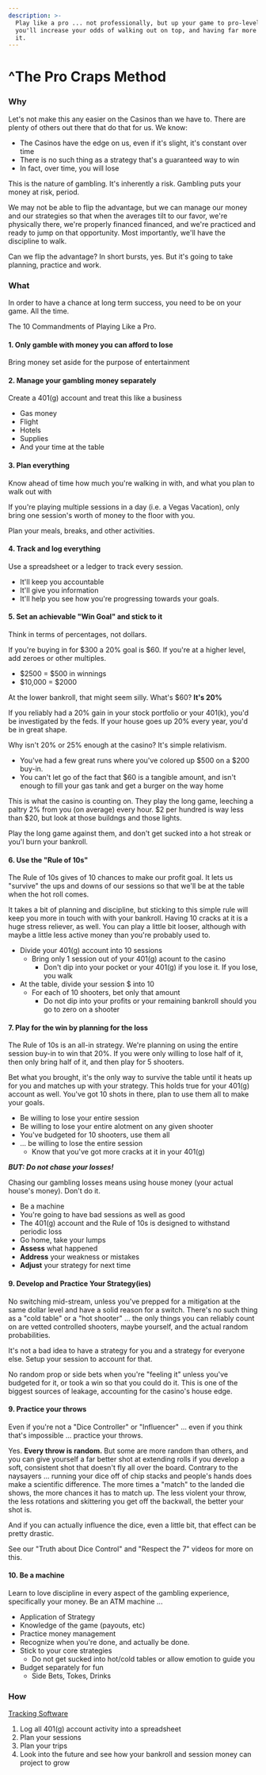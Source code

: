 ```yaml
---
description: >-
  Play like a pro ... not professionally, but up your game to pro-level and
  you'll increase your odds of walking out on top, and having far more fun doing
  it.
---
```


# ^The Pro Craps Method

### Why

Let's not make this any easier on the Casinos than we have to. There are plenty of others out there that do that for us. We know:

* The Casinos have the edge on us, even if it's slight, it's constant over time
* There is no such thing as a strategy that's a guaranteed way to win
* In fact, over time, you will lose

This is the nature of gambling. It's inherently a risk. Gambling puts your money at risk, period.

We may not be able to flip the advantage, but we can manage our money and our strategies so that when the averages tilt to our favor, we're physically there, we're properly financed financed, and we're practiced and ready to jump on that opportunity. Most importantly, we'll have the discipline to walk.

Can we flip the advantage? In short bursts, yes. But it's going to take planning, practice and work.

### What

In order to have a chance at long term success, you need to be on your game. All the time.

The 10 Commandments of Playing Like a Pro.&#x20;

#### 1. Only gamble with money you can afford to lose

Bring money set aside for the purpose of entertainment

#### 2. Manage your gambling money separately

Create a 401(g) account and treat this like a business

* Gas money
* Flight
* Hotels
* Supplies
* And your time at the table

#### 3. Plan everything

Know ahead of time how much you're walking in with, and what you plan to walk out with

If you're playing multiple sessions in a day (i.e. a Vegas Vacation), only bring one session's worth of money to the floor with you.

Plan your meals, breaks, and other activities.

#### 4. Track and log everything

Use a spreadsheet or a ledger to track every session.&#x20;

* It'll keep you accountable
* It'll give you information
* It'll help you see how you're progressing towards your goals.

#### 5. Set an achievable "Win Goal" and stick to it

Think in terms of percentages, not dollars.

If you're buying in for $300 a 20% goal is $60. If you're at a higher level, add zeroes or other multiples.&#x20;

* $2500 = $500 in winnings
* $10,000 = $2000

At the lower bankroll, that might seem silly. What's $60? **It's 20%**

If you reliably had a 20% gain in your stock portfolio or your 401(k),  you'd be investigated by the feds. If your house goes up 20% every year, you'd be in great shape.

Why isn't 20% or 25% enough at the casino? It's simple relativism.&#x20;

* You've had a few great runs where you've colored up $500 on a $200 buy-in.&#x20;
* You can't let go of the fact that $60 is a tangible amount, and isn't enough to fill your gas tank and get a burger on the way home

This is what the casino is counting on. They play the long game, leeching a paltry 2% from you (on average) every hour. $2 per hundred is way less than $20, but look at those buildngs and those lights.

Play the long game against them, and don't get sucked into a hot streak or you'l burn your bankroll.

#### 6. Use the "Rule of 10s"

The Rule of 10s gives of 10 chances to make our profit goal. It lets us "survive" the ups and downs of our sessions so that we'll be at the table when the hot roll comes.

It takes a bit of planning and discipline, but sticking to this simple rule will keep you more in touch with with your bankroll. Having 10 cracks at it is a huge stress reliever, as well. You can play a little bit looser, although with maybe a little less active money than you're probably used to.

* Divide your 401(g) account into 10 sessions
  * Bring only 1 session out of your 401(g) acount to the casino
    * Don't dip into your pocket or your 401(g) if you lose it. If you lose, you walk
* At the table, divide your session $ into 10
  * For each of 10 shooters, bet only that amount
    * Do not dip into your profits or your remaining bankroll should you go to zero on a shooter

#### 7. Play for the win by planning for the loss

The Rule of 10s is an all-in strategy. We're planning on using the entire session buy-in to win that 20%. If you were only willing to lose half of it, then only bring half of it, and then play for 5 shooters.&#x20;

Bet what you brought, it's the only way to survive the table until it heats up for you and matches up with your strategy.  This holds true for your 401(g) account as well. You've got 10 shots in there, plan to use them all to make your goals.&#x20;

* Be willing to lose your entire session
* Be willing to lose your entire alotment on any given shooter
* You've budgeted for 10 shooters, use them all
* ... be willing to lose the entire session&#x20;
  * Know that you've got more cracks at it in your 401(g)

_**BUT: Do not chase your losses!**_

Chasing our gambling losses means using house money (your actual house's money). Don't do it.

* Be a machine
* You're going to have bad sessions as well as good
* The 401(g) account and the Rule of 10s is designed to withstand periodic loss
* Go home, take your lumps
* **Assess** what happened
* **Address** your weakness or mistakes
* **Adjust** your strategy for next time

#### 9. Develop and Practice Your Strategy(ies)

No switching mid-stream, unless you've prepped for a mitigation at the same dollar level and have a solid reason for a switch. There's no such thing as a "cold table" or a "hot shooter" ... the only things you can reliably count on are vetted controlled shooters, maybe yourself, and the actual random probabilities.

It's not a bad idea to have a strategy for you and a strategy for everyone else. Setup your session to account for that.

No random prop or side bets when you're "feeling it" unless you've budgeted for it, or took a win so that you could do it. This is one of the biggest sources of leakage, accounting for the casino's house edge.

#### 9. Practice your throws

Even if you're not a "Dice Controller" or "Influencer" ... even if you think that's impossible ... practice your throws.&#x20;

Yes. **Every throw is random.** But some are more random than others, and you can give yourself a far better shot at extending rolls if you develop a soft, consistent shot that doesn't fly all over the board. Contrary to the naysayers ... running your dice off of chip stacks and people's hands does make a scientific difference. The more times a "match" to the landed die shows, the more chances it has to match up. The less violent your throw, the less rotations and skittering you get off the backwall, the better your shot is.

And if you can actually influence the dice, even a little bit, that effect can be pretty drastic.

See our "Truth about Dice Control" and "Respect the 7" videos for more on this.

#### 10. Be a machine

Learn to love discipline in every aspect of the gambling experience, specifically your money. Be an ATM machine ...&#x20;

* Application of Strategy
* Knowledge of the game (payouts, etc)
* Practice money management
* Recognize when you're done, and actually be done.
* Stick to your core strategies
  * Do not get sucked into hot/cold tables or allow emotion to guide you
* Budget separately for fun
  * Side Bets, Tokes, Drinks

### How

[Tracking Software](https://docs.google.com/spreadsheets/d/1guOGSmhXrZghUE0ePRGLuLf1mU2rK7Wzomqxni0-lQY/copy)

1. Log all 401(g) account activity into a spreadsheet
2. Plan your sessions
3. Plan your trips
4. Look into the future and see how your bankroll and session money can project to grow
